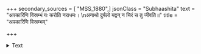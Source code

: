 +++
secondary_sources = [ "MSS_1880",]
jsonClass = "Subhaashita"
text = "अपकारिणि विस्रम्भं यः करोति नराधमः।  \nअनाथो दुर्बलो यद्वन् न चिरं स तु जीवति॥"
title = "अपकारिणि विस्रम्भम्"

+++

<details><summary>Text</summary>

अपकारिणि विस्रम्भं यः करोति नराधमः।  
अनाथो दुर्बलो यद्वन् न चिरं स तु जीवति॥
</details>
